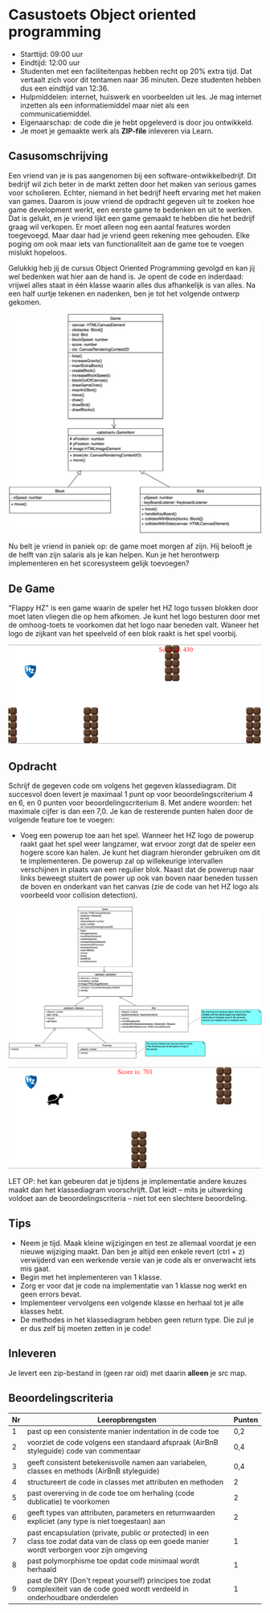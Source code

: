 # Casustoets Object oriented programming

* Starttijd: 09:00 uur
* Eindtijd: 12:00 uur
* Studenten met een faciliteitenpas hebben recht op  20% extra tijd. Dat vertaalt zich voor dit tentamen naar 36 minuten. Deze studenten hebben dus een eindtijd van 12:36.
* Hulpmiddelen: internet, huiswerk en voorbeelden uit les. Je mag internet inzetten als een informatiemiddel maar niet als een communicatiemiddel.
* Eigenaarschap: de code die je hebt opgeleverd is door jou ontwikkeld.
* Je moet je gemaakte werk als **ZIP-file** inleveren via Learn.

## Casusomschrijving

Een vriend van je is pas aangenomen bij een software-ontwikkelbedrijf. Dit bedrijf wil zich beter in de markt zetten door het maken van serious games voor scholieren. Echter, niemand in het bedrijf heeft ervaring met het maken van games. Daarom is jouw vriend de opdracht gegeven uit te zoeken hoe game development werkt, een eerste game te bedenken en uit te werken. Dat is gelukt, en je vriend lijkt een game gemaakt te hebben die het bedrijf graag wil verkopen. Er moet alleen nog een aantal features worden toegevoegd. Maar daar had je vriend geen rekening mee gehouden. Elke poging om ook maar iets van functionaliteit aan de game toe te voegen mislukt hopeloos.

Gelukkig heb jij de cursus Object Oriented Programming gevolgd en kan jij wel bedenken wat hier aan de hand is. Je opent de code en inderdaad: vrijwel alles staat in één klasse waarin alles dus afhankelijk is van alles. Na een half uurtje tekenen en nadenken, ben je tot het volgende ontwerp gekomen.

![uml class diagram](./assets/uml.PNG)

Nu belt je vriend in paniek op: de game moet morgen af zijn. Hij belooft je de helft van zijn salaris als je kan helpen. Kun je het herontwerp implementeren en het scoresysteem gelijk toevoegen?

## De Game

"Flappy HZ" is een game waarin de speler het HZ logo tussen blokken door moet laten vliegen die op hem afkomen. Je kunt het logo besturen door met de omhoog-toets te voorkomen dat het logo naar beneden valt. Waneer het logo de zijkant van het speelveld of een blok raakt is het spel voorbij.

![image van game](./assets/playing-field.png)

## Opdracht

Schrijf de gegeven code om volgens het gegeven klassediagram. Dit succesvol doen levert je maximaal 1 punt op voor beoordelingscriterium 4 en 6, en 0 punten voor beoordelingscriterium 8. Met andere woorden: het maximale cijfer is dan een 7,0.
Je kan de resterende punten halen door de volgende feature toe te voegen:

* Voeg een powerup toe aan het spel. Wanneer het HZ logo de powerup raakt gaat het spel weer langzamer, wat ervoor zorgt dat de speler een hogere score kan halen. Je kunt het diagram hieronder gebruiken om dit te implementeren. De powerup zal op willekeurige intervallen verschijnen in plaats van een regulier blok. Naast dat de powerup naar links beweegt stuitert de power up ook van boven naar beneden tussen de boven en onderkant van het canvas (zie de code van het HZ logo als voorbeeld voor collision detection). 

![uml class diagram](./assets/uml_powerup.PNG)

![image of powerup](./assets/playing-field-powerup.png)

LET OP: het kan gebeuren dat je tijdens je implementatie andere keuzes maakt dan het klassediagram voorschrijft. Dat leidt – mits je uitwerking voldoet aan de beoordelingscriteria – niet tot een slechtere beoordeling.

## Tips

* Neem je tijd. Maak kleine wijzigingen en test ze allemaal voordat je een nieuwe wijziging maakt. Dan ben je altijd een enkele revert (ctrl + z) verwijderd van een werkende versie van je code als er onverwacht iets mis gaat.
* Begin met het implementeren van 1 klasse.
* Zorg er voor dat je code na implementatie van 1 klasse nog werkt en geen errors bevat.
* Implementeer vervolgens een volgende klasse en herhaal tot je alle klasses hebt.
* De methodes in het klassediagram hebben geen return type. Die zul je er dus zelf bij moeten zetten in je code!

## Inleveren

Je levert een zip-bestand in (geen rar oid) met daarin **alleen** je src map.

## Beoordelingscriteria

Nr | Leeropbrengsten | Punten
--- | --- | ---
1 | past op een consistente manier indentation in de code toe | 0,2
2 | voorziet de code volgens een standaard afspraak (AirBnB styleguide) code van commentaar | 0,4
3 | geeft consistent betekenisvolle namen aan variabelen, classes en methods (AirBnB styleguide) | 0,4
4 | structureert de code in classes met attributen en methoden | 2
5 | past overerving in de code toe om herhaling (code dublicatie) te voorkomen | 2
6 | geeft types van attributen, parameters en returnwaarden expliciet (any type is niet toegestaan) aan | 2
7 | past encapsulation (private, public or protected) in een class toe zodat data van de class op een goede manier wordt verborgen voor zijn omgeving | 1
8 | past polymorphisme toe opdat code minimaal wordt herhaald | 1
9 | past de DRY (Don't repeat yourself) principes toe zodat complexiteit van de code goed wordt verdeeld in onderhoudbare onderdelen | 1
